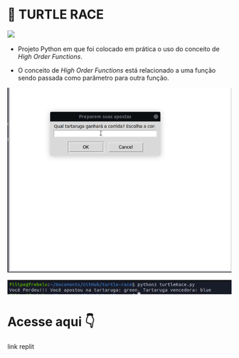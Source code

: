 # 🏁 TURTLE RACE 
<div> 
    <img src="https://img.shields.io/badge/Python-14354C?style=for-the-badge&logo=python&logoColor=white"></img>
</div>

- Projeto Python em que foi colocado em prática o uso do conceito de *High Order Functions*. 

- O conceito de *High Order Functions* está relacionado a uma função sendo passada como parâmetro para outra função.

  

![gif](https://github.com/rebcost/turtle-race/blob/main/turtle-race.gif)



![image](https://github.com/rebcost/turtle-race/blob/main/turtle-race-img.png)



# Acesse aqui 👇

link replit
